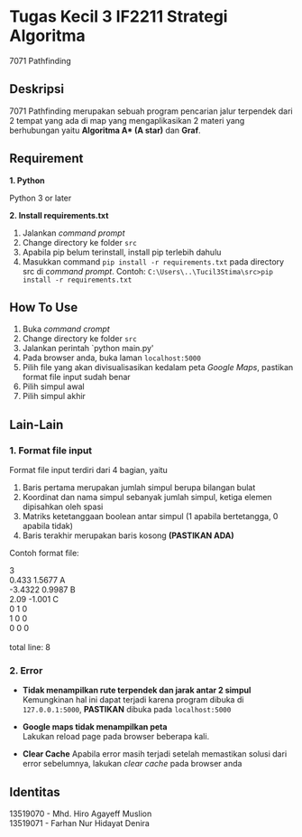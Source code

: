 # Tugas Kecil 3 IF2211 Strategi Algoritma

7071 Pathfinding

## Deskripsi

7071 Pathfinding merupakan sebuah program pencarian jalur terpendek dari 2 tempat yang ada di map yang mengaplikasikan 2 materi yang berhubungan yaitu **Algoritma A\* (A star)** dan **Graf**.

## Requirement

**1. Python**

Python 3 or later

**2. Install requirements.txt**

1. Jalankan _command prompt_
2. Change directory ke folder `src`
3. Apabila pip belum terinstall, install pip terlebih dahulu
4. Masukkan command `pip install -r requirements.txt` pada directory src di _command prompt_. Contoh: `C:\Users\..\Tucil3Stima\src>pip install -r requirements.txt`

## How To Use

1. Buka _command crompt_
2. Change directory ke folder `src`
3. Jalankan perintah `python main.py'
4. Pada browser anda, buka laman `localhost:5000`
5. Pilih file yang akan divisualisasikan kedalam peta _Google Maps_, pastikan format file input sudah benar
6. Pilih simpul awal
7. Pilih simpul akhir

## Lain-Lain

### 1. Format file input
Format file input terdiri dari 4 bagian, yaitu <br/>
1. Baris pertama merupakan jumlah simpul berupa bilangan bulat
2. Koordinat dan nama simpul sebanyak jumlah simpul, ketiga elemen dipisahkan oleh spasi
3. Matriks ketetanggaan boolean antar simpul (1 apabila bertetangga, 0 apabila tidak)
4. Baris terakhir merupakan baris kosong **(PASTIKAN ADA)**

Contoh format file:


3<br/>
0.433 1.5677 A<br/>
-3.4322 0.9987 B<br/>
2.09 -1.001 C<br/>
0 1 0<br/>
1 0 0<br/>
0 0 0<br/>
<br/>
total line: 8

### 2. Error

* **Tidak menampilkan rute terpendek dan jarak antar 2 simpul**
Kemungkinan hal ini dapat terjadi karena program dibuka di `127.0.0.1:5000`, **PASTIKAN** dibuka pada `localhost:5000`

* **Google maps tidak menampilkan peta**  
Lakukan reload page pada browser beberapa kali.  

* **Clear Cache**
Apabila error masih terjadi setelah memastikan solusi dari error sebelumnya, lakukan _clear cache_ pada browser anda

## Identitas

13519070 - Mhd. Hiro Agayeff Muslion <br/>
13519071 - Farhan Nur Hidayat Denira <br/>
